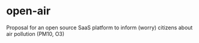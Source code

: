 open-air
========

Proposal for an open source SaaS platform to inform (worry) citizens about air pollution (PM10, O3)